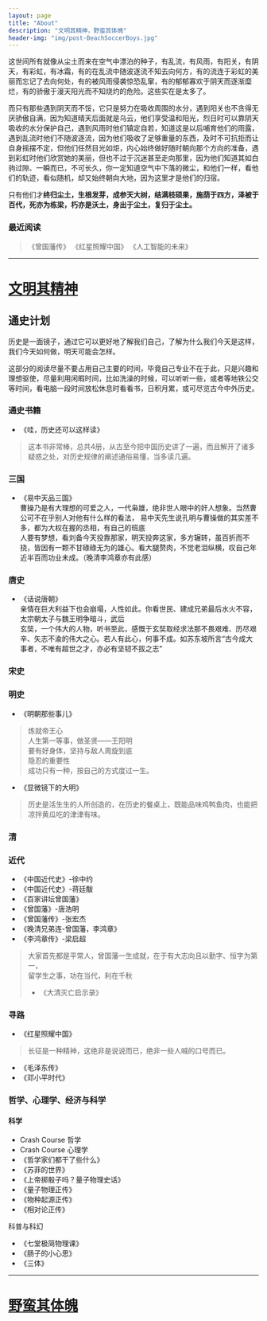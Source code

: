 ```yaml
---
layout: page
title: "About"
description: "文明其精神，野蛮其体魄"
header-img: "img/post-BeachSoccerBoys.jpg"
---
```



这世间所有就像从尘土而来在空气中漂泊的种子，有乱流，有风雨，有阳关，有阴天，有彩虹，有冰霜，有的在乱流中随波逐流不知去向何方，有的流连于彩虹的美丽而忘记了去向何处，有的被风雨侵袭惊恐乱窜，有的郁郁寡欢于阴天而逐渐糜烂，有的骄傲于漫天阳光而不知烧灼的危险。这些实在是太多了。  

而只有那些遇到阴天而不馁，它只是努力在吸收周围的水分，遇到阳关也不贪得无厌骄傲自满，因为知道晴天后面就是乌云，他们享受温和阳光，烈日时可以靠阴天吸收的水分保护自己，遇到风雨时他们镇定自若，知道这是以后哺育他们的雨露，遇到乱流时他们不随波逐流，因为他们吸收了足够重量的东西，及时不可抗拒而让自身摇摆不定，但他们任然目光如炬，内心始终做好随时朝向那个方向的准备，遇到彩虹时他们欣赏她的美丽，但也不过于沉迷甚至走向那里，因为他们知道其如白驹过隙、一瞬而已，不可长久，你一定知道空气中下落的微尘，和他们一样，看他们的轨迹，看似随机，却又始终朝向大地，因为这里才是他们的归宿。

只有他们才**终归尘土，生根发芽，成参天大树，结满枝硕果，施荫于四方，泽被于百代，死亦为栋梁，朽亦是沃土，身出于尘土，复归于尘土。**




### 最近阅读
> 《曾国藩传》
 《红星照耀中国》
 《人工智能的未来》
 
---


# [文明其精神](https://github.com/PhilosopherZ/Civilization-Plan)


## 通史计划
历史是一面镜子，通过它可以更好地了解我们自己，了解为什么我们今天是这样，我们今天如何做，明天可能会怎样。

这部分的阅读尽量不要占用自己主要的时间，毕竟自己专业不在于此，只是兴趣和理想驱使，尽量利用闲暇时间，比如洗澡的时候，可以听听一些，或者等地铁公交等时间，看电脑一段时间放松休息时看看书，日积月累，或可尽览古今中外历史。

### 通史书籍
- 《哇，历史还可以这样读》
> 这本书非常棒，总共4册，从古至今把中国历史讲了一遍，而且解开了诸多疑惑之处，对历史规律的阐述通俗易懂，当多读几遍。

### 三国
- 《易中天品三国》  
曹操乃是有大理想的可爱之人，一代枭雄，绝非世人眼中的奸人想象。当然曹公可不在乎别人对他有什么样的看法，
易中天先生说孔明与曹操做的其实差不多，都为大权在握的丞相，有自己的班底  
人要有梦想，看刘备今天投靠那家，明天投奔这家，多方辗转，虽百折而不挠，皆因有一颗不甘碌碌无为的雄心。看大腿赘肉，不觉老泪纵横，叹自己年近半百而功业未成。（晚清李鸿章亦有此感）


### 唐史
- 《话说唐朝》  
亲情在巨大利益下也会崩塌，人性如此。你看世民、建成兄弟最后水火不容，太宗朝太子与魏王明争暗斗，武后  
玄奘，一个伟大的人物，听书至此，感慨于玄奘取经求法那不畏艰难、历尽艰辛、矢志不渝的伟大之心。若人有此心，何事不成。如苏东坡所言“古今成大事者，不唯有超世之才，亦必有坚韧不拔之志”

### 宋史

### 明史
- 《明朝那些事儿》
>  炼就帝王心  
人生第一等事，做圣贤——王阳明  
要有好身体，坚持与敌人周旋到底  
隐忍的重要性  
成功只有一种，按自己的方式度过一生。
- 《显微镜下的大明》
> 历史是活生生的人所创造的，在历史的餐桌上，既能品味鸡鸭鱼肉，也能把凉拌黄瓜吃的津津有味。

### 清

### 近代
- 《中国近代史》-徐中约
- 《中国近代史》-蒋廷黻
- 《百家讲坛曾国藩》
- 《曾国藩》-唐浩明
- 《曾国藩传》-张宏杰
- 《晚清兄弟连-曾国藩，李鸿章》
- 《李鸿章传》-梁启超  
> 大家首先都是平常人，曾国藩一生成就，在于有大志向且以勤字、恒字为第一，   
> 留学生之事，功在当代，利在千秋
>
> - 《大清灭亡启示录》  

### 寻路
- 《红星照耀中国》

> 长征是一种精神，这绝非是说说而已，绝非一些人喊的口号而已。

- 《毛泽东传》
- 《邓小平时代》


### 哲学、心理学、经济与科学

#### 科学
- Crash Course 哲学
- Crash Course 心理学
- 《哲学家们都干了些什么》
- 《苏菲的世界》
- 《上帝掷骰子吗？量子物理史话》
- 《量子物理正传》
- 《物种起源正传》
- 《相对论正传》

科普与科幻  
- 《七堂极简物理课》  
- 《肠子的小心思》  
- 《三体》  


---

# [野蛮其体魄]()

